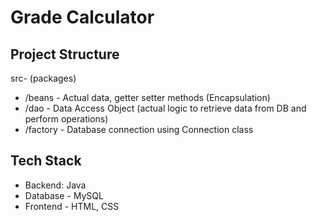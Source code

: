 # Grade Calculator

## Project Structure
src-
(packages)
- /beans - Actual data, getter setter methods (Encapsulation)
- /dao - Data Access Object (actual logic to retrieve data from DB and perform operations)
- /factory - Database connection using Connection class

## Tech Stack
- Backend: Java
- Database - MySQL
- Frontend - HTML, CSS

